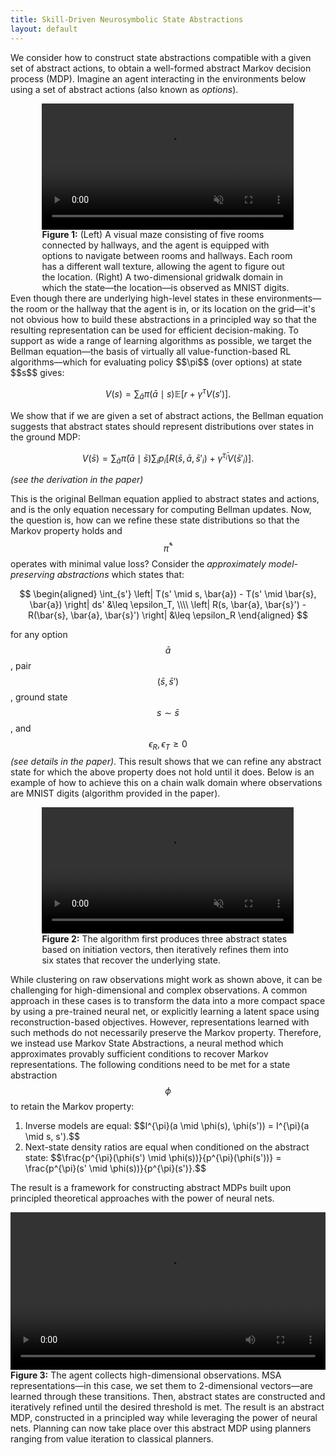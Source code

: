 ```yaml
---
title: Skill-Driven Neurosymbolic State Abstractions
layout: default
---
```

We consider how to construct state abstractions compatible with a given set of abstract actions, to obtain a well-formed abstract Markov decision process (MDP). Imagine an agent interacting in the environments below using a set of abstract actions (also known as <em>options</em>).
<figure style="width: 80%; margin: auto">
    <video width="100%" loop autoplay muted>
        <source src="images/explore.mp4" type="video/mp4">
        Your browser does not support the video tag.
    </video>
    <figcaption>
        <b>Figure 1:</b> (Left) A visual maze consisting of five rooms connected by hallways, and the agent is equipped with options to navigate between rooms and hallways. Each room has a different wall texture, allowing the agent to figure out the location. (Right) A two-dimensional gridwalk domain in which the state&mdash;the location&mdash;is observed as MNIST digits.
    </figcaption>
</figure>
Even though there are underlying high-level states in these environments&mdash;the room or the hallway that the agent is in, or its location on the grid&mdash;it's not obvious how to build these abstractions in a principled way so that the resulting representation can be used for efficient decision-making. To support as wide a range of learning algorithms as possible, we target the Bellman equation&mdash;the basis of virtually all value-function-based RL algorithms&mdash;which for evaluating policy $$\pi$$ (over options) at state $$s$$ gives:

$$
V(s) = \sum_{\bar{a}} \pi(\bar{a} \mid s)\mathbb{E}[r + \gamma^\tau V(s')].
$$

We show that if we are given a set of abstract actions, the Bellman equation suggests that abstract states should represent distributions over states in the ground MDP:

$$
    V(\bar{s}) = \sum_{\bar{a}} \bar{\pi}(\bar{a} \mid \bar{s}) \sum_i p_i \left[R(\bar{s}, \bar{a}, \bar{s}'_i) + \gamma^{\bar{\tau}_i} V(\bar{s}'_i) \right].
$$

<em class="parantheses">(see the derivation in the paper)</em>

This is the original Bellman equation applied to abstract states and actions, and is the only equation necessary for computing Bellman updates. Now, the question is, how can we refine these state distributions so that the Markov property holds and $$\bar{\pi}^*$$ operates with minimal value loss? Consider the <em>approximately model-preserving abstractions</em> which states that:

$$
\begin{aligned}
\int_{s'} \left| T(s' \mid s, \bar{a}) - T(s' \mid \bar{s}, \bar{a}) \right| ds' &\leq \epsilon_T, \\\\
\left| R(s, \bar{a}, \bar{s}') - R(\bar{s}, \bar{a}, \bar{s}') \right| &\leq \epsilon_R
\end{aligned}
$$

for any option $$\bar{a}$$, pair $$(\bar{s}, \bar{s}')$$, ground state $$s \sim \bar{s}$$, and $$\epsilon_R, \epsilon_T \geq 0$$ <em class="parantheses">(see details in the paper)</em>. This result shows that we can refine any abstract state for which the above property does not hold until it does. Below is an example of how to achieve this on a chain walk domain where observations are MNIST digits <span class="parantheses">(algorithm provided in the paper)</span>.
<figure style="width: 80%; margin: auto">
    <video width="100%" loop autoplay muted>
        <source src="images/chain-cropped.mp4" type="video/mp4">
        Your browser does not support the video tag.
    </video>
    <figcaption>
        <b>Figure 2:</b> The algorithm first produces three abstract states based on initiation vectors, then iteratively refines them into six states that recover the underlying state.
    </figcaption>
</figure>

While clustering on raw observations might work as shown above, it can be challenging for high-dimensional and complex observations. A common approach in these cases is to transform the data into a more compact space by using a pre-trained neural net, or explicitly learning a latent space using reconstruction-based objectives. However, representations learned with such methods do not necessarily preserve the Markov property. Therefore, we instead use Markov State Abstractions, a neural method which approximates provably sufficient conditions to recover Markov representations. The following conditions need to be met for a state abstraction $$\phi$$ to retain the Markov property:
<ol>
    <li> Inverse models are equal: $$I^{\pi}(a \mid \phi(s), \phi(s')) = I^{\pi}(a \mid s, s').$$</li>
    <li> Next-state density ratios are equal when conditioned on the abstract state: $$\frac{p^{\pi}(\phi(s') \mid \phi(s))}{p^{\pi}(\phi(s'))} = \frac{p^{\pi}(s' \mid \phi(s))}{p^{\pi}(s')}.$$</li>
</ol>

The result is a framework for constructing abstract MDPs built upon principled theoretical approaches with the power of neural nets.

<figure style="width: 100%; margin: auto">
    <video width="100%" controls>
        <source src="images/main.mp4" type="video/mp4">
        Your browser does not support the video tag.
    </video>
    <figcaption>
        <b>Figure 3:</b> The agent collects high-dimensional observations. MSA representations&mdash;in this case, we set them to 2-dimensional vectors&mdash;are learned through these transitions. Then, abstract states are constructed and iteratively refined until the desired threshold is met. The result is an abstract MDP, constructed in a principled way while leveraging the power of neural nets. Planning can now take place over this abstract MDP using planners ranging from value iteration to classical planners.
    </figcaption>
</figure>
